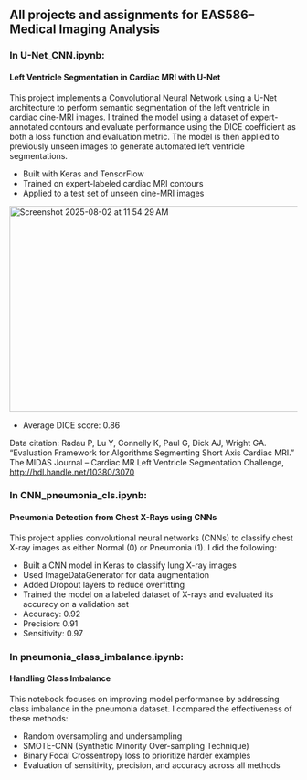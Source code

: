 ## All projects and assignments for EAS586–Medical Imaging Analysis

### In U-Net_CNN.ipynb:
#### Left Ventricle Segmentation in Cardiac MRI with U-Net
This project implements a Convolutional Neural Network using a U-Net architecture to perform semantic segmentation of the left ventricle in cardiac cine-MRI images.
I trained the model using a dataset of expert-annotated contours and evaluate performance using the DICE coefficient as both a loss function and evaluation metric. The model is then applied to previously unseen images to generate automated left ventricle segmentations.

* Built with Keras and TensorFlow
* Trained on expert-labeled cardiac MRI contours
* Applied to a test set of unseen cine-MRI images

<img width="624" height="361" alt="Screenshot 2025-08-02 at 11 54 29 AM" src="https://github.com/user-attachments/assets/7c8d4bb2-2473-456b-b088-97004351c0fe" />

* Average DICE score: 0.86

Data citation:
Radau P, Lu Y, Connelly K, Paul G, Dick AJ, Wright GA. “Evaluation Framework for Algorithms Segmenting Short Axis Cardiac MRI.” The MIDAS Journal – Cardiac MR Left Ventricle Segmentation Challenge, http://hdl.handle.net/10380/3070

### In CNN_pneumonia_cls.ipynb:
#### Pneumonia Detection from Chest X-Rays using CNNs
This project applies convolutional neural networks (CNNs) to classify chest X-ray images as either Normal (0) or Pneumonia (1). I did the following:

* Built a CNN model in Keras to classify lung X-ray images
* Used ImageDataGenerator for data augmentation
* Added Dropout layers to reduce overfitting
* Trained the model on a labeled dataset of X-rays and evaluated its accuracy on a validation set
* Accuracy: 0.92
* Precision: 0.91
* Sensitivity: 0.97


### In pneumonia_class_imbalance.ipynb:
#### Handling Class Imbalance
This notebook focuses on improving model performance by addressing class imbalance in the pneumonia dataset. I compared the effectiveness of these methods:

* Random oversampling and undersampling
* SMOTE-CNN (Synthetic Minority Over-sampling Technique)
* Binary Focal Crossentropy loss to prioritize harder examples
* Evaluation of sensitivity, precision, and accuracy across all methods

